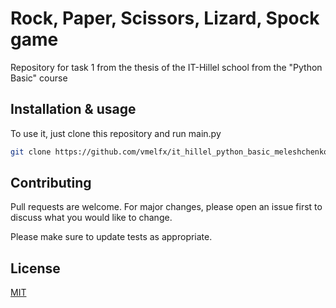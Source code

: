 # Rock, Paper, Scissors, Lizard, Spock game

Repository for task 1 from the thesis of the IT-Hillel school from the "Python Basic" course

## Installation & usage

To use it, just clone this repository and run main.py

```bash
git clone https://github.com/vmelfx/it_hillel_python_basic_meleshchenko_Game_Rock-Paper-Scissors-Lizard-Spock.git
```

## Contributing

Pull requests are welcome. For major changes, please open an issue first to discuss what you would like to change.

Please make sure to update tests as appropriate.

## License

[MIT](https://choosealicense.com/licenses/mit/)